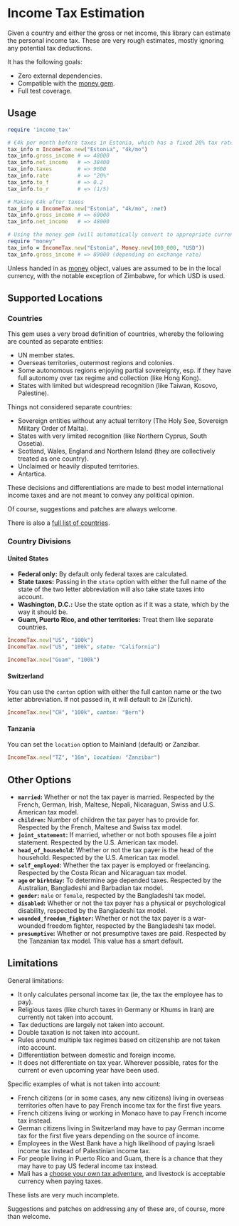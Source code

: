 # Income Tax Estimation

Given a country and either the gross or net income, this library can estimate
the personal income tax. These are very rough estimates, mostly ignoring any
potential tax deductions.

It has the following goals:

* Zero external dependencies.
* Compatible with the [money gem](http://rubymoney.github.io/money/).
* Full test coverage.

## Usage

``` ruby
require 'income_tax'

# €4k per month before taxes in Estonia, which has a fixed 20% tax rate
tax_info = IncomeTax.new("Estonia", "4k/mo")
tax_info.gross_income # => 48000
tax_info.net_income   # => 38400
tax_info.taxes        # => 9600
tax_info.rate         # => "20%"
tax_info.to_f         # => 0.2
tax_info.to_r         # => (1/5)

# Making €4k after taxes
tax_info = IncomeTax.new("Estonia", "4k/mo", :net)
tax_info.gross_income # => 60000
tax_info.net_income   # => 48000

# Using the money gem (will automatically convert to appropriate currency)
require "money"
tax_info = IncomeTax.new("Estonia", Money.new(100_000, "USD"))
tax_info.gross_income # => 89000 (depending on exchange rate)
```

Unless handed in as [money](http://rubymoney.github.io/money/) object, values
are assumed to be in the local currency, with the notable exception of Zimbabwe,
for which USD is used.

## Supported Locations

### Countries

This gem uses a very broad definition of countries, whereby the following are counted as separate entities:

* UN member states.
* Overseas territories, outermost regions and colonies.
* Some autonomous regions enjoying partial sovereignty, esp. if they have full autonomy over tax regime and collection (like Hong Kong).
* States with limited but widespread recognition (like Taiwan, Kosovo, Palestine).

Things not considered separate countries:

* Sovereign entities without any actual territory (The Holy See, Sovereign Military Order of Malta).
* States with very limited recognition (like Northern Cyprus, South Ossetia).
* Scotland, Wales, England and Northern Island (they are collectively treated as one country).
* Unclaimed or heavily disputed territories.
* Antartica.

These decisions and differentiations are made to best model international income taxes and are not meant to convey any political opinion.

Of course, suggestions and patches are always welcome.

There is also a [full list of countries](locations.md).

### Country Divisions

#### United States

* **Federal only:** By default only federal taxes are calculated.
* **State taxes:** Passing in the `state` option with either the full name of the state of the two letter abbreviation will also take state taxes into account.
* **Washington, D.C.:** Use the state option as if it was a state, which by the way it should be.
* **Guam, Puerto Rico, and other territories:** Treat them like separate countries.

``` ruby
IncomeTax.new("US", "100k")
IncomeTax.new("US", "100k", state: "California")

IncomeTax.new("Guam", "100k")
```

#### Switzerland

You can use the `canton` option with either the full canton name or the two letter abbreviation.
If not passed in, it will default to `ZH` (Zurich).

``` ruby
IncomeTax.new("CH", "100k", canton: "Bern")
```

#### Tanzania

You can set the `location` option to Mainland (default) or Zanzibar.

``` ruby
IncomeTax.new("TZ", "16m", location: "Zanzibar")
```

## Other Options

* **`married`:** Whether or not the tax payer is married. Respected by the French, German, Irish, Maltese, Nepali, Nicaraguan, Swiss and U.S. American tax model.
* **`children`:** Number of children the tax payer has to provide for. Respected by the French, Maltese and Swiss tax model.
* **`joint_statement`:** If married, whether or not both spouses file a joint statement. Respected by the U.S. American tax model.
* **`head_of_household`:** Whether or not the tax payer is the head of the household. Respected by the U.S. American tax model.
* **`self_employed`:** Whether the tax payer is employed or freelancing. Respected by the Costa Rican and Nicaraguan tax model.
* **`age` or `birhtday`:** To determine age depended taxes. Respected by the Australian, Bangladeshi and Barbadian tax model.
* **`gender`:** `male` or `female`, respected by the Bangladeshi tax model.
* **`disabled`:** Whether or not the tax payer has a physical or psychological disability, respected by the Bangladeshi tax model.
* **`wounded_freedom_fighter`:** Whether or not the tax payer is a war-wounded freedom fighter, respected by the Bangladeshi tax model.
* **`presumptive`:** Whether or not presumptive taxes are paid. Respected by the Tanzanian tax model. This value has a smart default.

## Limitations

General limitations:

* It only calculates personal income tax (ie, the tax the employee has to pay).
* Religious taxes (like church taxes in Germany or Khums in Iran) are currently
not taken into account.
* Tax deductions are largely not taken into account.
* Double taxation is not taken into account.
* Rules around multiple tax regimes based on citizenship are not taken into account.
* Differentiation between domestic and foreign income.
* It does not differentiate on tax year. Wherever possible, rates for the current or even upcoming year have been used.

Specific examples of what is not taken into account:

* French citizens (or in some cases, any new citizens) living in overseas territories often have to pay French income tax for the first five years.
* French citizens living or working in Monaco have to pay French income tax instead.
* German citizens living in Switzerland may have to pay German income tax for the first five years depending on the source of income.
* Employees in the West Bank have a high likelihood of paying Israeli income tax instead of Palestinian income tax.
* For people living in Puerto Rico and Guam, there is a chance that they may have to pay US federal income tax instead.
* Mali has a [choose your own tax adventure](http://www.bbc.co.uk/news/magazine-31907670), and livestock is acceptable currency when paying taxes.

These lists are very much incomplete.

Suggestions and patches on addressing any of these are, of course, more than welcome.

